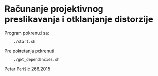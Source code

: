 # Računanje projektivnog preslikavanja i otklanjanje distorzije

Program pokrenuti sa:
```
    ./start.sh
```

Pre pokretanja pokrenuti

```
    ./get_dependencies.sh
```

Petar Perišić 266/2015
